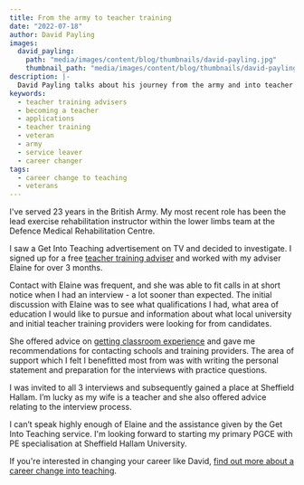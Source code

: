 ```yaml
---
title: From the army to teacher training
date: "2022-07-18"
author: David Payling
images:
  david_payling:
    path: "media/images/content/blog/thumbnails/david-payling.jpg"
    thumbnail_path: "media/images/content/blog/thumbnails/david-payling.jpg"
description: |-
  David Payling talks about his journey from the army and into teacher training.
keywords:
  - teacher training advisers
  - becoming a teacher
  - applications
  - teacher training
  - veteran
  - army
  - service leaver
  - career changer
tags:
  - career change to teaching
  - veterans
---
```


I've served 23 years in the British Army. My most recent role has been the lead exercise rehabilitation instructor within the lower limbs team at the Defence Medical Rehabilitation Centre.

I saw a Get Into Teaching advertisement on TV and decided to investigate. I signed up for a free [teacher training adviser](/teacher-training-advisers) and worked with my adviser Elaine for over 3 months.

Contact with Elaine was frequent, and she was able to fit calls in at short notice when I had an interview - a lot sooner than expected. The initial discussion with Elaine was to see what qualifications I had, what area of education I would like to pursue and information about what local university and initial teacher training providers were looking for from candidates.

She offered advice on [getting classroom experience](/train-to-be-a-teacher/get-school-experience) and gave me recommendations for contacting schools and training providers. The area of support which I felt I benefitted most from was with writing the personal statement and preparation for the interviews with practice questions.

I was invited to all 3 interviews and subsequently gained a place at Sheffield Hallam. I’m lucky as my wife is a teacher and she also offered advice relating to the interview process.

I can’t speak highly enough of Elaine and the assistance given by the Get Into Teaching service. I'm looking forward to starting my primary PGCE with PE specialisation at Sheffield Hallam University.

If you're interested in changing your career like David, [find out more about a career change into teaching](/train-to-be-a-teacher/if-you-want-to-change-career).
